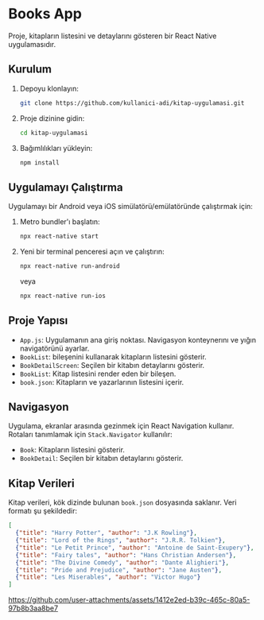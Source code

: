 
# Books App

Proje, kitapların listesini ve detaylarını gösteren bir React Native uygulamasıdır.

## Kurulum

1. Depoyu klonlayın:
   ```sh
   git clone https://github.com/kullanici-adi/kitap-uygulamasi.git
   ```
2. Proje dizinine gidin:
   ```sh
   cd kitap-uygulamasi
   ```
3. Bağımlılıkları yükleyin:
   ```sh
   npm install
   ```

## Uygulamayı Çalıştırma

Uygulamayı bir Android veya iOS simülatörü/emülatöründe çalıştırmak için:

1. Metro bundler'ı başlatın:
   ```sh
   npx react-native start
   ```
2. Yeni bir terminal penceresi açın ve çalıştırın:
   ```sh
   npx react-native run-android
   ```
   veya
   ```sh
   npx react-native run-ios
   ```

## Proje Yapısı

- `App.js`: Uygulamanın ana giriş noktası. Navigasyon konteynerını ve yığın navigatörünü ayarlar.
- `BookList`: bileşenini kullanarak kitapların listesini gösterir.
- `BookDetailScreen`: Seçilen bir kitabın detaylarını gösterir.
- `BookList`: Kitap listesini render eden bir bileşen.
- `book.json`: Kitapların ve yazarlarının listesini içerir.

## Navigasyon

Uygulama, ekranlar arasında gezinmek için React Navigation kullanır. Rotaları tanımlamak için `Stack.Navigator` kullanılır:

- `Book`: Kitapların listesini gösterir.
- `BookDetail`: Seçilen bir kitabın detaylarını gösterir.

## Kitap Verileri

Kitap verileri, kök dizinde bulunan `book.json` dosyasında saklanır. Veri formatı şu şekildedir:

```json
[
  {"title": "Harry Potter", "author": "J.K Rowling"},
  {"title": "Lord of the Rings", "author": "J.R.R. Tolkien"},
  {"title": "Le Petit Prince", "author": "Antoine de Saint-Exupery"},
  {"title": "Fairy tales", "author": "Hans Christian Andersen"},
  {"title": "The Divine Comedy", "author": "Dante Alighieri"},
  {"title": "Pride and Prejudice", "author": "Jane Austen"},
  {"title": "Les Miserables", "author": "Victor Hugo"}
]
```


https://github.com/user-attachments/assets/1412e2ed-b39c-465c-80a5-97b8b3aa8be7


